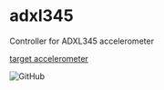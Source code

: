 # adxl345

Controller for ADXL345 accelerometer

[target accelerometer](https://akizukidenshi.com/catalog/g/gM-06724/)

![GitHub](https://img.shields.io/github/license/kei-g/adxl345?style=plastic)
